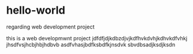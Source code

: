 # hello-world
regarding web development project

this is a web developmwnt project jdfdfjdjkdbzdjvjkdfhvkdvhjkdhvkdfvhkj
jhsdfvsjhcbjhbjhdbvb
asdfvhasjbdfksbdfkjnsdvk
sbvdbsadjksdjksdn
